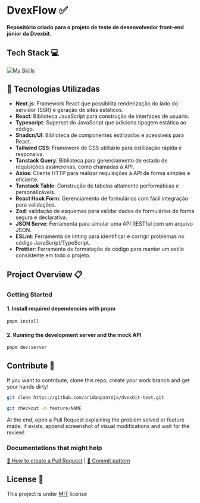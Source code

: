 <h1>DvexFlow ✅</h1> 

<p>
    <b>Repositório criado para o projeto de teste de desenvolvedor front-end júnior da Dvexbit.</b>
</p>

<h2 id="tech-stack">Tech Stack 💻</h2>

[![My Skills](https://skillicons.dev/icons?i=nodejs,react,nextjs,ts,tailwind,jest,git,github,vscode)](https://skillicons.dev)

## 🚀 Tecnologias Utilizadas

- **Next.js**: Framework React que possibilita renderização do lado do servidor (SSR) e geração de sites estáticos.
- **React**: Biblioteca JavaScript para construção de interfaces de usuário.
- **Typescript**: Superset do JavaScript que adiciona tipagem estática ao código.
- **Shadcn/UI**: Biblioteca de componentes estilizados e acessíveis para React.
- **Tailwind CSS**: Framework de CSS utilitário para estilização rápida e responsiva.
- **Tanstack Query**: Biblioteca para gerenciamento de estado de requisições assíncronas, como chamadas à API.
- **Axios**: Cliente HTTP para realizar requisições à API de forma simples e eficiente.
- **Tanstack Table**: Construção de tabelas altamente performáticas e personalizáveis.
- **React Hook Form**: Gerenciamento de formulários com fácil integração para validações.
- **Zod**: validação de esquemas para validar dados de formulários de forma segura e declarativa.
- **JSON Serve**: Ferramenta para simular uma API RESTful com um arquivo JSON.
- **ESLint**: Ferramenta de linting para identificar e corrigir problemas no código JavaScript/TypeScript.
- **Prettier**: Ferramenta de formatação de código para manter um estilo consistente em todo o projeto.

<h2 id="project-overview">Project Overview 📋</h2>

### Getting Started

#### 1. Install required dependencies with pnpm

```bash
pnpm install
```

#### 2. Running the development server and the mock API

```bash
pnpm dev:server
```

<h2 id="contribute">Contribute 🚀</h2>

If you want to contribute, clone this repo, create your work branch and get your hands dirty!

```bash
git clone https://github.com/aridanpantoja/dvexbit-test.git
```

```bash
git checkout -b feature/NAME
```

At the end, open a Pull Request explaining the problem solved or feature made, if exists, append screenshot of visual modifications and wait for the review!

### Documentations that might help

[📝 How to create a Pull Request](https://www.atlassian.com/br/git/tutorials/making-a-pull-request) |
[💾 Commit pattern](https://gist.github.com/joshbuchea/6f47e86d2510bce28f8e7f42ae84c716)

<h2 id="license">License 📃 </h2>

This project is under [MIT](./LICENSE) license